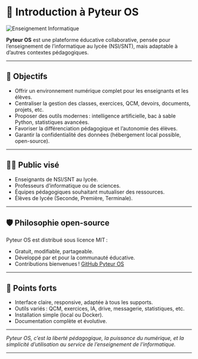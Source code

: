# 👋 Introduction à Pyteur OS

![Enseignement Informatique](https://images.unsplash.com/photo-1461749280684-dccba630e2f6?auto=format&fit=crop&w=800&q=80)

**Pyteur OS** est une plateforme éducative collaborative, pensée pour l’enseignement de l’informatique au lycée (NSI/SNT), mais adaptable à d’autres contextes pédagogiques.

---

## 🌟 Objectifs

- Offrir un environnement numérique complet pour les enseignants et les élèves.
- Centraliser la gestion des classes, exercices, QCM, devoirs, documents, projets, etc.
- Proposer des outils modernes : intelligence artificielle, bac à sable Python, statistiques avancées.
- Favoriser la différenciation pédagogique et l’autonomie des élèves.
- Garantir la confidentialité des données (hébergement local possible, open-source).

---

## 👨‍🏫 Public visé

- Enseignants de NSI/SNT au lycée.
- Professeurs d’informatique ou de sciences.
- Équipes pédagogiques souhaitant mutualiser des ressources.
- Élèves de lycée (Seconde, Première, Terminale).

---

## 🛡️ Philosophie open-source

Pyteur OS est distribué sous licence MIT :  
- Gratuit, modifiable, partageable.
- Développé par et pour la communauté éducative.
- Contributions bienvenues ! [GitHub Pyteur OS](https://github.com/estebe2000/pyteur3)

---

## 🚀 Points forts

- Interface claire, responsive, adaptée à tous les supports.
- Outils variés : QCM, exercices, IA, drive, messagerie, statistiques, etc.
- Installation simple (local ou Docker).
- Documentation complète et évolutive.

---

*Pyteur OS, c’est la liberté pédagogique, la puissance du numérique, et la simplicité d’utilisation au service de l’enseignement de l’informatique.*

---
